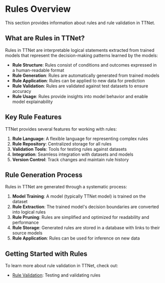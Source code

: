 # Rules Overview

This section provides information about rules and rule validation in TTNet.

## What are Rules in TTNet?

Rules in TTNet are interpretable logical statements extracted from trained models that represent the decision-making patterns learned by the models:

- **Rule Structure**: Rules consist of conditions and outcomes expressed in a human-readable format
- **Rule Generation**: Rules are automatically generated from trained models
- **Rule Application**: Rules can be applied to new data for prediction
- **Rule Validation**: Rules are validated against test datasets to ensure accuracy
- **Rule Usage**: Rules provide insights into model behavior and enable model explainability

## Key Rule Features

TTNet provides several features for working with rules:

1. **Rule Language**: A flexible language for representing complex rules
2. **Rule Repository**: Centralized storage for all rules
3. **Validation Tools**: Tools for testing rules against datasets
4. **Integration**: Seamless integration with datasets and models
5. **Version Control**: Track changes and maintain rule history

## Rule Generation Process

Rules in TTNet are generated through a systematic process:

1. **Model Training**: A model (typically TTNet model) is trained on the dataset
2. **Rule Extraction**: The trained model's decision boundaries are converted into logical rules
3. **Rule Pruning**: Rules are simplified and optimized for readability and performance
4. **Rule Storage**: Generated rules are stored in a database with links to their source models
5. **Rule Application**: Rules can be used for inference on new data

## Getting Started with Rules

To learn more about rule validation in TTNet, check out:

- [Rule Validation](rule-validation.md): Testing and validating rules 